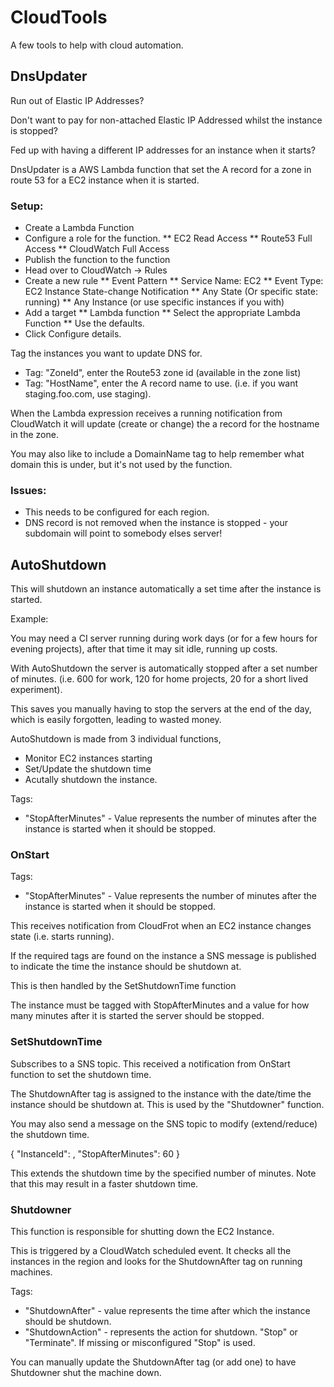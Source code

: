 # CloudTools

A few tools to help with cloud automation.

## DnsUpdater

Run out of Elastic IP Addresses?

Don't want to pay for non-attached Elastic IP Addressed whilst the instance is stopped?

Fed up with having a different IP addresses for an instance when it starts?

DnsUpdater is a AWS Lambda function that set the A record for a zone in route 53 for a EC2 instance when it is started.

### Setup:

* Create a Lambda Function
* Configure a role for the function.
** EC2 Read Access
** Route53 Full Access
** CloudWatch Full Access
* Publish the function to the function
* Head over to CloudWatch -> Rules
* Create a new rule
** Event Pattern
** Service Name: EC2
** Event Type: EC2 Instance State-change Notification
** Any State (Or specific state: running)
** Any Instance (or use specific instances if you with)
* Add a target
** Lambda function
** Select the appropriate Lambda Function
** Use the defaults.
* Click Configure details.

Tag the instances you want to update DNS for.

* Tag: "ZoneId", enter the Route53 zone id (available in the zone list)
* Tag: "HostName", enter the A record name to use. (i.e. if you want staging.foo.com, use staging).

When the Lambda expression receives a running notification from CloudWatch it will update (create or change) the a record for the hostname in the zone.

You may also like to include a DomainName tag to help remember what domain this is under, but it's not used by the function.

### Issues:

* This needs to be configured for each region.
* DNS record is not removed when the instance is stopped - your subdomain will point to somebody elses server! 


## AutoShutdown

This will shutdown an instance automatically a set time after the instance is started.

Example:

You may need a CI server running during work days (or for a few hours for evening projects), after that time it may sit idle, running up costs.

With AutoShutdown the server is automatically stopped after a set number of minutes. (i.e. 600 for work, 120 for home projects, 20 for a short lived experiment).

This saves you manually having to stop the servers at the end of the day, which is easily forgotten, leading to wasted money.

AutoShutdown is made from 3 individual functions, 

* Monitor EC2 instances starting
* Set/Update the shutdown time
* Acutally shutdown the instance.

Tags:

* "StopAfterMinutes" - Value represents the number of minutes after the instance is started when it should be stopped.

### OnStart

Tags:

* "StopAfterMinutes" - Value represents the number of minutes after the instance is started when it should be stopped.

This receives notification from CloudFrot when an EC2 instance changes state (i.e. starts running).

If the required tags are found on the instance a SNS message is published to indicate the time the instance should be shutdown at.

This is then handled by the SetShutdownTime function

The instance must be tagged with StopAfterMinutes and a value for how many minutes after it is started the server should be stopped.


### SetShutdownTime

Subscribes to a SNS topic. This received a notification from OnStart function to set the shutdown time.

The ShutdownAfter tag is assigned to the instance with the date/time the instance should be shutdown at. This is used by the "Shutdowner" function.

You may also send a message on the SNS topic to modify (extend/reduce) the shutdown time.

{
"InstanceId": <i-de543553>,
"StopAfterMinutes": 60
}

This extends the shutdown time by the specified number of minutes. Note that this may result in a faster shutdown time. 

### Shutdowner

This function is responsible for shutting down the EC2 Instance.

This is triggered by a CloudWatch scheduled event. It checks all the instances in the region and looks for the ShutdownAfter tag on running machines.

Tags:

* "ShutdownAfter" - value represents the time after which the instance should be shutdown.
* "ShutdownAction" - represents the action for shutdown. "Stop" or "Terminate". If missing or misconfigured "Stop" is used.

You can manually update the ShutdownAfter tag (or add one) to have Shutdowner shut the machine down.
